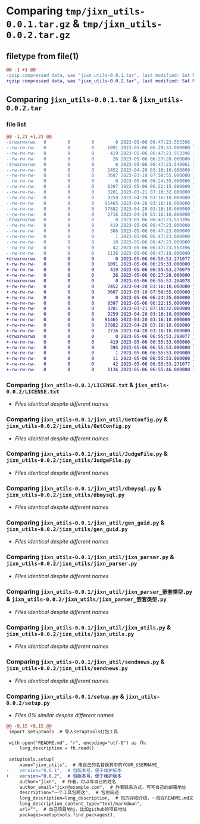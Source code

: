 # Comparing `tmp/jixn_utils-0.0.1.tar.gz` & `tmp/jixn_utils-0.0.2.tar.gz`

## filetype from file(1)

```diff
@@ -1 +1 @@
-gzip compressed data, was "jixn_utils-0.0.1.tar", last modified: Sat May  6 06:47:23 2023, max compression
+gzip compressed data, was "jixn_utils-0.0.2.tar", last modified: Sat May  6 06:55:53 2023, max compression
```

## Comparing `jixn_utils-0.0.1.tar` & `jixn_utils-0.0.2.tar`

### file list

```diff
@@ -1,21 +1,21 @@
-drwxrwxrwx   0        0        0        0 2023-05-06 06:47:23.553396 jixn_utils-0.0.1/
--rw-rw-rw-   0        0        0     1091 2023-05-06 06:29:33.000000 jixn_utils-0.0.1/LICENSE.txt
--rw-rw-rw-   0        0        0      419 2023-05-06 06:47:23.553396 jixn_utils-0.0.1/PKG-INFO
--rw-rw-rw-   0        0        0       26 2023-05-06 06:27:28.000000 jixn_utils-0.0.1/README.md
-drwxrwxrwx   0        0        0        0 2023-05-06 06:47:23.540961 jixn_utils-0.0.1/jixn_util/
--rw-rw-rw-   0        0        0     2452 2023-04-20 03:16:10.000000 jixn_utils-0.0.1/jixn_util/GetConfig.py
--rw-rw-rw-   0        0        0     3607 2023-03-10 07:58:55.000000 jixn_utils-0.0.1/jixn_util/JudgeFile.py
--rw-rw-rw-   0        0        0        0 2023-05-06 06:24:35.000000 jixn_utils-0.0.1/jixn_util/__init__.py
--rw-rw-rw-   0        0        0     8397 2023-05-06 06:22:15.000000 jixn_utils-0.0.1/jixn_util/dbmysql.py
--rw-rw-rw-   0        0        0     3201 2023-03-21 07:10:32.000000 jixn_utils-0.0.1/jixn_util/gen_guid.py
--rw-rw-rw-   0        0        0     9259 2023-04-20 03:16:10.000000 jixn_utils-0.0.1/jixn_util/jixn_parser.py
--rw-rw-rw-   0        0        0    91465 2023-04-20 03:16:10.000000 jixn_utils-0.0.1/jixn_util/jixn_parser_嵌套类型.py
--rw-rw-rw-   0        0        0    37882 2023-04-20 03:16:10.000000 jixn_utils-0.0.1/jixn_util/jixn_utils.py
--rw-rw-rw-   0        0        0     2716 2023-04-20 03:16:10.000000 jixn_utils-0.0.1/jixn_util/sendnews.py
-drwxrwxrwx   0        0        0        0 2023-05-06 06:47:23.553396 jixn_utils-0.0.1/jixn_utils.egg-info/
--rw-rw-rw-   0        0        0      419 2023-05-06 06:47:23.000000 jixn_utils-0.0.1/jixn_utils.egg-info/PKG-INFO
--rw-rw-rw-   0        0        0      386 2023-05-06 06:47:23.000000 jixn_utils-0.0.1/jixn_utils.egg-info/SOURCES.txt
--rw-rw-rw-   0        0        0        1 2023-05-06 06:47:23.000000 jixn_utils-0.0.1/jixn_utils.egg-info/dependency_links.txt
--rw-rw-rw-   0        0        0       10 2023-05-06 06:47:23.000000 jixn_utils-0.0.1/jixn_utils.egg-info/top_level.txt
--rw-rw-rw-   0        0        0       42 2023-05-06 06:47:23.553396 jixn_utils-0.0.1/setup.cfg
--rw-rw-rw-   0        0        0     1136 2023-05-06 06:47:18.000000 jixn_utils-0.0.1/setup.py
+drwxrwxrwx   0        0        0        0 2023-05-06 06:55:53.271077 jixn_utils-0.0.2/
+-rw-rw-rw-   0        0        0     1091 2023-05-06 06:29:33.000000 jixn_utils-0.0.2/LICENSE.txt
+-rw-rw-rw-   0        0        0      419 2023-05-06 06:55:53.270079 jixn_utils-0.0.2/PKG-INFO
+-rw-rw-rw-   0        0        0       26 2023-05-06 06:27:28.000000 jixn_utils-0.0.2/README.md
+drwxrwxrwx   0        0        0        0 2023-05-06 06:55:53.264078 jixn_utils-0.0.2/jixn_utils/
+-rw-rw-rw-   0        0        0     2452 2023-04-20 03:16:10.000000 jixn_utils-0.0.2/jixn_utils/GetConfig.py
+-rw-rw-rw-   0        0        0     3607 2023-03-10 07:58:55.000000 jixn_utils-0.0.2/jixn_utils/JudgeFile.py
+-rw-rw-rw-   0        0        0        0 2023-05-06 06:24:35.000000 jixn_utils-0.0.2/jixn_utils/__init__.py
+-rw-rw-rw-   0        0        0     8397 2023-05-06 06:22:15.000000 jixn_utils-0.0.2/jixn_utils/dbmysql.py
+-rw-rw-rw-   0        0        0     3201 2023-03-21 07:10:32.000000 jixn_utils-0.0.2/jixn_utils/gen_guid.py
+-rw-rw-rw-   0        0        0     9259 2023-04-20 03:16:10.000000 jixn_utils-0.0.2/jixn_utils/jixn_parser.py
+-rw-rw-rw-   0        0        0    91465 2023-04-20 03:16:10.000000 jixn_utils-0.0.2/jixn_utils/jixn_parser_嵌套类型.py
+-rw-rw-rw-   0        0        0    37882 2023-04-20 03:16:10.000000 jixn_utils-0.0.2/jixn_utils/jixn_utils.py
+-rw-rw-rw-   0        0        0     2716 2023-04-20 03:16:10.000000 jixn_utils-0.0.2/jixn_utils/sendnews.py
+drwxrwxrwx   0        0        0        0 2023-05-06 06:55:53.268077 jixn_utils-0.0.2/jixn_utils.egg-info/
+-rw-rw-rw-   0        0        0      419 2023-05-06 06:55:53.000000 jixn_utils-0.0.2/jixn_utils.egg-info/PKG-INFO
+-rw-rw-rw-   0        0        0      395 2023-05-06 06:55:53.000000 jixn_utils-0.0.2/jixn_utils.egg-info/SOURCES.txt
+-rw-rw-rw-   0        0        0        1 2023-05-06 06:55:53.000000 jixn_utils-0.0.2/jixn_utils.egg-info/dependency_links.txt
+-rw-rw-rw-   0        0        0       11 2023-05-06 06:55:53.000000 jixn_utils-0.0.2/jixn_utils.egg-info/top_level.txt
+-rw-rw-rw-   0        0        0       42 2023-05-06 06:55:53.271077 jixn_utils-0.0.2/setup.cfg
+-rw-rw-rw-   0        0        0     1136 2023-05-06 06:55:46.000000 jixn_utils-0.0.2/setup.py
```

### Comparing `jixn_utils-0.0.1/LICENSE.txt` & `jixn_utils-0.0.2/LICENSE.txt`

 * *Files identical despite different names*

### Comparing `jixn_utils-0.0.1/jixn_util/GetConfig.py` & `jixn_utils-0.0.2/jixn_utils/GetConfig.py`

 * *Files identical despite different names*

### Comparing `jixn_utils-0.0.1/jixn_util/JudgeFile.py` & `jixn_utils-0.0.2/jixn_utils/JudgeFile.py`

 * *Files identical despite different names*

### Comparing `jixn_utils-0.0.1/jixn_util/dbmysql.py` & `jixn_utils-0.0.2/jixn_utils/dbmysql.py`

 * *Files identical despite different names*

### Comparing `jixn_utils-0.0.1/jixn_util/gen_guid.py` & `jixn_utils-0.0.2/jixn_utils/gen_guid.py`

 * *Files identical despite different names*

### Comparing `jixn_utils-0.0.1/jixn_util/jixn_parser.py` & `jixn_utils-0.0.2/jixn_utils/jixn_parser.py`

 * *Files identical despite different names*

### Comparing `jixn_utils-0.0.1/jixn_util/jixn_parser_嵌套类型.py` & `jixn_utils-0.0.2/jixn_utils/jixn_parser_嵌套类型.py`

 * *Files identical despite different names*

### Comparing `jixn_utils-0.0.1/jixn_util/jixn_utils.py` & `jixn_utils-0.0.2/jixn_utils/jixn_utils.py`

 * *Files identical despite different names*

### Comparing `jixn_utils-0.0.1/jixn_util/sendnews.py` & `jixn_utils-0.0.2/jixn_utils/sendnews.py`

 * *Files identical despite different names*

### Comparing `jixn_utils-0.0.1/setup.py` & `jixn_utils-0.0.2/setup.py`

 * *Files 0% similar despite different names*

```diff
@@ -9,15 +9,15 @@
 import setuptools  # 导入setuptools打包工具
 
 with open("README.md", "r", encoding="utf-8") as fh:
     long_description = fh.read()
 
 setuptools.setup(
     name="jixn_utils",  # 用自己的名替换其中的YOUR_USERNAME_
-    version="0.0.1",  # 包版本号，便于维护版本
+    version="0.0.2",  # 包版本号，便于维护版本
     author="jixn",  # 作者，可以写自己的姓名
     author_email="jixn@example.com",  # 作者联系方式，可写自己的邮箱地址
     description="一个工具包啊这",  # 包的简述
     long_description=long_description,  # 包的详细介绍，一般在README.md文件内
     long_description_content_type="text/markdown",
     url="",  # 自己项目地址，比如github的项目地址
     packages=setuptools.find_packages(),
```

